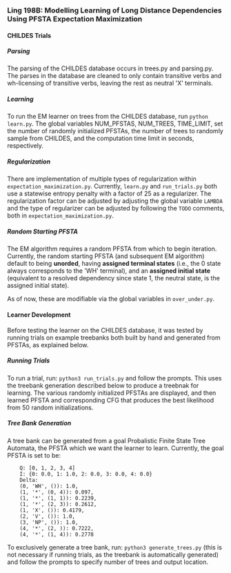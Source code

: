 ### Ling 198B: Modelling Learning of Long Distance Dependencies Using PFSTA Expectation Maximization


#### CHILDES Trials

##### Parsing
The parsing of the CHILDES database occurs in trees.py and parsing.py. The parses in the database are cleaned to only contain transitive verbs and wh-licensing of transitive verbs, leaving the rest as neutral 'X' terminals.

##### Learning
To run the EM learner on trees from the CHILDES database, run ```python learn.py```. The global variables NUM_PFSTAS, NUM_TREES, TIME_LIMIT, set the number of randomly initialized PFSTAs, the number of trees to randomly sample from CHILDES, and the computation time limit in seconds, respectively.

##### Regularization
There are implementation of multiple types of regularization within  ```expectation_maximization.py```. Currently, ```learn.py``` and ```run_trials.py``` both use a statewise entropy penalty with a factor of 25 as a regularizer. The regularization factor can be adjusted by adjusting the global variable ```LAMBDA``` and the type of regularizer can be adjusted by following the ```TODO``` comments, both in ```expectation_maximization.py```.


##### Random Starting PFSTA
The EM algorithm requires a random PFSTA from which to begin iteration. Currently, the random starting PFSTA (and subsequent EM algorithm) default to being **unorded**, having **assigned terminal states** (i.e., the 0 state always corresponds to the 'WH' terminal), and an **assigned initial state** (equivalent to a resolved dependency since state 1, the neutral state, is the assigned initial state). 

As of now, these are modifiable via the global variables in ```over_under.py```.

#### Learner Development
Before testing the learner on the CHILDES database, it was tested by running trials on example treebanks both built by hand and generated from PFSTAs, as explained below.


##### Running Trials
To run a trial, run: ```python3 run_trials.py``` and follow the prompts. This uses the treebank generation described below to produce a treebnak for learning.  The various randomly initialized PFSTAs are displayed, and then learned PFSTA and corresponding CFG that produces the best likelihood from 50 random initializations.

##### Tree Bank Generation
A tree bank can be generated from a goal Probalistic Finite State Tree Automata, the PFSTA which we want the learner to learn.
Currently, the goal PFSTA is set to be: 

```
    Q: [0, 1, 2, 3, 4]
    I: {0: 0.0, 1: 1.0, 2: 0.0, 3: 0.0, 4: 0.0}
    Delta:
    (0, 'WH', ()): 1.0,
    (1, '*', (0, 4)): 0.097,
    (1, '*', (1, 1)): 0.2239,
    (1, '*', (2, 3)): 0.2612,
    (1, 'X', ()): 0.4179,
    (2, 'V', ()): 1.0,
    (3, 'NP', ()): 1.0,
    (4, '*', (2, )): 0.7222,
    (4, '*', (1, 4)): 0.2778                         
```
To exclusively generate a tree bank, run: ```python3 generate_trees.py``` (this is not necessary if running trials, as the treebank is automatically generated) and follow the prompts to specify number of trees and output location. 


